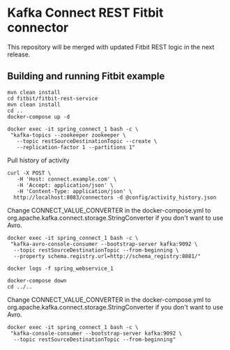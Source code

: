 Kafka Connect REST Fitbit connector
===

This repository will be merged with updated Fitbit REST logic in the next release.


Building and running Fitbit example
---

    mvn clean install
    cd fitbit/fitbit-rest-service
    mvn clean install
    cd ..
    docker-compose up -d

    docker exec -it spring_connect_1 bash -c \
     "kafka-topics --zookeeper zookeeper \
       --topic restSourceDestinationTopic --create \
       --replication-factor 1 --partitions 1"

Pull history of activity 

    curl -X POST \
       -H 'Host: connect.example.com' \
       -H 'Accept: application/json' \
       -H 'Content-Type: application/json' \
      http://localhost:8083/connectors -d @config/activity_history.json

Change CONNECT_VALUE_CONVERTER in the docker-compose.yml to org.apache.kafka.connect.storage.StringConverter if you don't want to use Avro.

    docker exec -it spring_connect_1 bash -c \
     "kafka-avro-console-consumer --bootstrap-server kafka:9092 \
      --topic restSourceDestinationTopic --from-beginning \
      --property schema.registry.url=http://schema_registry:8081/"

    docker logs -f spring_webservice_1

    docker-compose down
    cd ../..

Change CONNECT_VALUE_CONVERTER in the docker-compose.yml
to org.apache.kafka.connect.storage.StringConverter if you don't want to use Avro.

    docker exec -it spring_connect_1 bash -c \
     "kafka-console-consumer --bootstrap-server kafka:9092 \
      --topic restSourceDestinationTopic --from-beginning"

